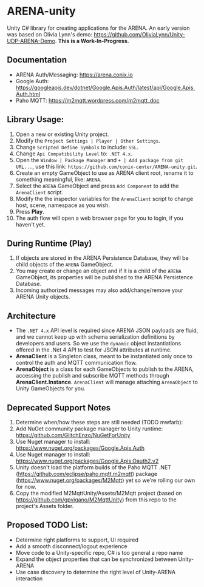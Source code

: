 # ARENA-unity
Unity C# library for creating applications for the ARENA.
An early version was based on Olivia Lynn's demo: https://github.com/OliviaLynn/Unity-UDP-ARENA-Demo.
**This is a Work-In-Progress.**

## Documentation
- ARENA Auth/Messaging: https://arena.conix.io
- Google Auth: https://googleapis.dev/dotnet/Google.Apis.Auth/latest/api/Google.Apis.Auth.html
- Paho MQTT: https://m2mqtt.wordpress.com/m2mqtt_doc

## Library Usage:
1. Open a new or existing Unity project.
1. Modify the `Project Settings | Player | Other Settings`.
1. Change `Scripted Define Symbols` to include: `SSL`.
1. Change `Api Compatibility Level` to: `.NET 4.x`.
1. Open the `Window | Package Manager` and `+ | Add package from git URL...`, use this link: `https://github.com/conix-center/ARENA-unity.git`.
1. Create an empty GameObject to use as ARENA client root, rename it to something meaningful, like: `ARENA`.
1. Select the `ARENA` GameObject and press `Add Component` to add the `ArenaClient` script.
1. Modify the the inspector variables for the `ArenaClient` script to change host, scene, namespace as you wish.
1. Press **Play**.
1. The auth flow will open a web browser page for you to login, if you haven't yet.

## During Runtime (Play)
1. If objects are stored in the ARENA Persistence Database, they will be child objects of the `ARENA` GameObject.
1. You may create or change an object and if it is a child of the `ARENA` GameObject, its properties will be published to the ARENA Persistence Database.
1. Incoming authorized messages may also add/change/remove your ARENA Unity objects.

## Architecture
- The `.NET 4.x` API level is required since ARENA JSON payloads are fluid, and we cannot keep up with schema serialization definitions by developers and users. So we use the `dynamic` object instantiations offered in the .Net 4 API to test for JSON attributes at runtime.
- **ArenaClient** is a Singleton class, meant to be instantiated only once to control the auth and MQTT communication flow.
- **ArenaObject** is a class for each GameObjects to publish to the ARENA, accessing the publish and subscribe MQTT methods through **ArenaClient.Instance**. `ArenaClient` will manage attaching `ArenaObject` to Unity GameObjects for you.

## Deprecated Support Notes
1. Determine when/how these steps are still needed (TODO mwfarb):
1. Add NuGet community package manager to Unity runtime: https://github.com/GlitchEnzo/NuGetForUnity
1. Use Nuget manager to install: https://www.nuget.org/packages/Google.Apis.Auth
1. Use Nuget manager to install: https://www.nuget.org/packages/Google.Apis.Oauth2.v2
1. Unity doesn't load the platform builds of the Paho MQTT .NET (https://github.com/eclipse/paho.mqtt.m2mqtt) package (https://www.nuget.org/packages/M2Mqtt) yet so we're rolling our own for now.
1. Copy the modified M2MqttUnity/Assets/M2Mqtt project (based on https://github.com/gpvigano/M2MqttUnity) from this repo to the project's Assets folder.

## Proposed TODO List:
- Determine right platforms to support, UI required
- Add a smooth disconnect/logout experience
- Move code to a Unity-specific repo, C# is too general a repo name
- Expand the object properties that can be synchronized between Unity-ARENA
- Use case discovery to determine the right level of Unity-ARENA interaction
